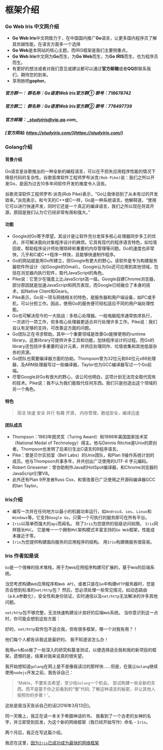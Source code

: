 # 框架介绍

### Go Web Iris 中文网介绍

* **Go Web Iris**中文网致力于，在中国国内推广**Go**语言，让更多国内程序员了解其优越性能，在语言方面多一个选择
* **Go Web**是本网站的核心主题，而IRIS框架是我们主要侧重点。
* **Go Web Iris**中文网为**Go**而生，为**Go Web**而生，为**Go IRIS**而生，也为程序员而生。
* 有更好的想法或者对我们意见或建议都可以通过**官方邮箱**或者**QQ**群联系我们，期待您的到来。
* 享用她吧**gopher**。

##### 官方群一： 群名称：Go语言Web Iris官方群① 群号：718678742
##### 官方群二： 群名称：Go语言Web Iris官方群② 群号：778497739
##### 官方邮箱： _studyiris@vip.qq.com_
##### [官方网站: https://studyiris.com/](https://studyiris.com/)

### Golang介绍

#### 背景介绍

Go语言是谷歌推出的一种全新的编程语言，可以在不损失应用程序性能的情况下降低代码的复杂性。谷歌首席软件工程师罗布派克`(Rob Pike)`说：我们之所以开发Go，是因为过去10多年间软件开发的难度令人沮丧。

谷歌资深软件工程师罗布·派克(Rob Pike)表示，“Go让我体验到了从未有过的开发效率。”派克表示，和今天的C++或C一样，Go是一种系统语言。他解释道，“使用它可以进行快速开发，同时它还是一个真正的编译语言，我们之所以现在将其开源，原因是我们认为它已经非常有用和强大。”

#### 功能

* Google对Go寄予厚望。其设计是让软件充分发挥多核心处理器同步多工的优点，并可解决面向对象程序设计的麻烦。它具有现代的程序语言特色，如垃圾回收，帮助程序设计师处理琐碎和重要的内存管理等问题。Go的速度也非常快，几乎和C或C++程序一样快，且能够快速制作程序。
* Go的网站就是用Go所建立，但Google有更大的野心。该软件是专为构建服务器软件所设计（如Google的Gmail）。Google认为Go还可应用到其他领域，包括在浏览器内执行软件，取代JavaScript的角色。
* Pike说：它至少在强度上比JavaScript高一级。Google自建Chrome浏览器，部分原因就是加速JavaScript和网页表现，而Google已经融合了本身的技术，如Native Client和Gears。
* Pike表示，Go另一项与网络相关的特色，是服务器和用户端设备，如PC或手机，可以分担工作。因此，使用Go的服务便可轻松适应不同的用户端处理性能。
* Go也可解决现今的一大挑战：多核心处理器。一般电脑程序通常依序执行，一次进行一项工作，但多核心处理器更适合并行处理许多工作。Pike说：我们自认有足够的支持，可改善这方面的问题。
* Go团队正在寻求帮助。其中一个重要领域是改善Go能够使用的runtime library。这类library可提供许多工具和功能，加快程序设计的过程。而Go的library还包括许多重要的设计元素，并供应处理同作、垃圾收集和其他低层杂务的资源。
* Go团队也需要编译器方面的协助。Thompson曾为32位元和64位元x86处理器，及ARM处理器写过一些编译器，Taylor也为GCC编译器写过一个Go前端。
* 尽管Google对Go有很大的野心，该公司也明白，这项计划无法完全取代现有的技术。Pike说：我不认为我们能取代任何东西。我们只是创造出这个领域的另一个角色。

#### 特色

> 简洁 快速 安全
> 并行 有趣 开源，
> 内存管理，数组安全，编译迅速

#### 团队成员
* Thompson：1983年图灵奖（Turing Award）和1998年美国国家技术奖（National Medal of Technology）得主。他与Dennis Ritchie是Unix的原创者。Thompson也发明了后来衍生出C语言的B程序语言。
* Pike：曾是贝尔实验室（Bell Labs）的Unix团队，和Plan 9操作系统计划的成员。他与Thompson共事多年，并共创出广泛使用的UTF-8 字元编码。
* Robert Griesemer：曾协助制作Java的HotSpot编译器，和Chrome浏览器的JavaScript引擎V8。
* 此外还有Plan 9开发者Russ Cox、和曾改善已广泛使用之开源码编译器GCC的Ian Taylor。

### Iris介绍

*  编写一次并在任何地方以最小的机器功率运行，如`Android`、`ios`、`Linux`和`Windows`等。它支持`Google Go`，只需一个可执行的服务即可在所有平台。
* `Iris`以简单而强大的`api`而闻名。 除了`Iris`为您提供的低级访问权限。 `Iris`同样擅长`MVC`。 它是唯一一个拥有`MVC`架构模式丰富支持的`Go Web`框架，性能成本接近于零。
* `Iris`为您提供构建面向服务的应用程序的结构。 用`Iris`构建微服务很容易。

### Iris 作者如是说

`Go`是一个很棒的技术堆栈，用于为`Web`应用程序构建可扩展的，基于`Web`的后端系统。

当您考虑构建`Web`应用程序和`Web API`，或者只是在`Go`中构建`HTTP`服务器时，您是否会想到标准的`net/http`包？ 然后，您必须处理一些常见情况，如动态路由（a.k.a参数化），安全性和身份验证，实时通信以及`net/http`无法解决的许多其他问题。

`net/http`包不够完整，无法快速构建设计良好的后端`Web`系统。 当你意识到这一点时，你可能会想到这些方面：

好的，`net/http`软件包不适合我，但有很多框架，哪一个对我有用？！

他们每个人都告诉我这是最好的。 我不知道该怎么办！

我用`wrk`和`ab`做了一些深入的研究和基准测试，以便选择适合我和我的新项目的框架。遗憾的是，结果对我来说真的很失望。

我开始想知道`golang`在网上是不是像我读过的那样快......但是，在我让`Golang`继续使用`nodejs`开发之前，我告诉自己：

> 'Makis，不要失去希望，至少给`Golang`一个机会。
> 尝试构建一些全新的东西，而不是基于你之前看到的“慢”代码; 了解这种语言的秘密，并让其他人按照你的步骤！'。

这些是我当天告诉自己的话[2016年3月13日]。

同一天晚上，我正在读一本关于希腊神话的书。 我看到了一个古老的女神的名字，并立即受到启发，为这个新的网络框架（我已经开始写作）命名 - `Iris`。

两个月后，我正在写这篇介绍。

我还在这里，[因为`Iris`已成功成为最快的网络框架](https://github.com/kataras/iris#benchmarks)